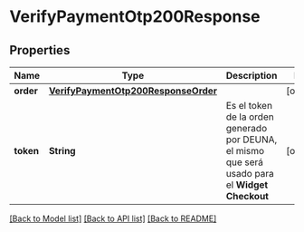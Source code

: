 # VerifyPaymentOtp200Response

## Properties
Name | Type | Description | Notes
------------ | ------------- | ------------- | -------------
**order** | [**VerifyPaymentOtp200ResponseOrder**](VerifyPaymentOtp200ResponseOrder.md) |  | [optional] 
**token** | **String** | Es el token de la orden generado por DEUNA, el mismo que será usado para el **Widget Checkout**  | [optional] 

[[Back to Model list]](../README.md#documentation-for-models) [[Back to API list]](../README.md#documentation-for-api-endpoints) [[Back to README]](../README.md)


